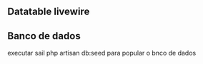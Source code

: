 
## Datatable livewire


## Banco de dados

executar sail php artisan db:seed para popular o bnco de dados
